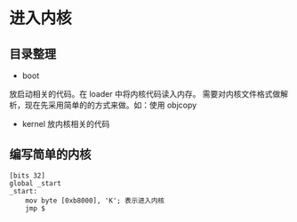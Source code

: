 # 进入内核
## 目录整理
- boot

放启动相关的代码。在 loader 中将内核代码读入内存。
需要对内核文件格式做解析，现在先采用简单的的方式来做。如：使用 objcopy
- kernel
放内核相关的代码

## 编写简单的内核
```x86asm
[bits 32]
global _start
_start:
    mov byte [0xb8000], 'K'; 表示进入内核
    jmp $
```